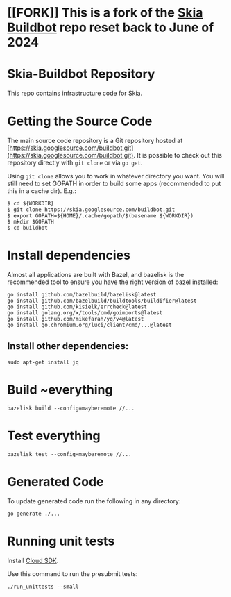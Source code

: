 # [[FORK]] This is a fork of the [Skia Buildbot](https://skia.googlesource.com/buildbot/) repo reset back to June of 2024

# Skia-Buildbot Repository

This repo contains infrastructure code for Skia.

# Getting the Source Code

The main source code repository is a Git repository hosted at
[https://skia.googlesource.com/buildbot.git](https://skia.googlesource.com/buildbot.git).
It is possible to check out this repository directly with `git clone` or via
`go get`.

Using `git clone` allows you to work in whatever directory you want. You will
still need to set GOPATH in order to build some apps (recommended to put this in
a cache dir). E.g.:

```
$ cd ${WORKDIR}
$ git clone https://skia.googlesource.com/buildbot.git
$ export GOPATH=${HOME}/.cache/gopath/$(basename ${WORKDIR})
$ mkdir $GOPATH
$ cd buildbot
```

# Install dependencies

Almost all applications are built with Bazel, and bazelisk is the recommended
tool to ensure you have the right version of bazel installed:

```
go install github.com/bazelbuild/bazelisk@latest
go install github.com/bazelbuild/buildtools/buildifier@latest
go install github.com/kisielk/errcheck@latest
go install golang.org/x/tools/cmd/goimports@latest
go install github.com/mikefarah/yq/v4@latest
go install go.chromium.org/luci/client/cmd/...@latest
```

## Install other dependencies:

```
sudo apt-get install jq
```

# Build ~everything

```
bazelisk build --config=mayberemote //...
```

# Test everything

```
bazelisk test --config=mayberemote //...
```

# Generated Code

To update generated code run the following in any directory:

```
go generate ./...
```

# Running unit tests

Install [Cloud SDK](https://cloud.google.com/sdk/).

Use this command to run the presubmit tests:

```
./run_unittests --small
```
